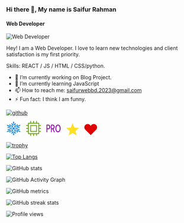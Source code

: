 ### Hi there 👋, My name is Saifur Rahman
#### Web Developer
![Web Developer](https://richestsoft.com/blog/wp-content/uploads/2019/04/web-development-banner.jpg)

Hey! I am a Web Developer. I love to learn new technologies and client satisfaction is my first priority.

Skills: REACT / JS / HTML / CSS/python.

- 🔭 I’m currently working on Blog Project. 
- 🌱 I’m currently learning JavaScript 
- 📫 How to reach me: saifurwebbd.2023@gmail.com 
- ⚡ Fun fact: I think I am funny. 


[<img src='https://cdn.jsdelivr.net/npm/simple-icons@3.0.1/icons/github.svg' alt='github' height='40'>](https://github.com/Saifurwebbd)  

<a href='https://archiveprogram.github.com/'><img src='https://raw.githubusercontent.com/acervenky/animated-github-badges/master/assets/acbadge.gif' width='40' height='40'></a> <a href='https://docs.github.com/en/developers'><img src='https://raw.githubusercontent.com/acervenky/animated-github-badges/master/assets/devbadge.gif' width='40' height='40'></a> <a href='https://github.com/pricing'><img src='https://raw.githubusercontent.com/acervenky/animated-github-badges/master/assets/pro.gif' width='40' height='40'></a> <a href='https://stars.github.com/'><img src='https://raw.githubusercontent.com/acervenky/animated-github-badges/master/assets/starbadge.gif' width='35' height='35'></a> <a href='https://docs.github.com/en/github/supporting-the-open-source-community-with-github-sponsors'><img src='https://raw.githubusercontent.com/acervenky/animated-github-badges/master/assets/sponsorbadge.gif' width='35' height='35'></a> 

[![trophy](https://github-profile-trophy.vercel.app/?username=Saifurwebbd)](https://github.com/ryo-ma/github-profile-trophy)

[![Top Langs](https://github-readme-stats.vercel.app/api/top-langs/?username=Saifurwebbd)](https://github.com/anuraghazra/github-readme-stats)

![GitHub stats](https://github-readme-stats.vercel.app/api?username=Saifurwebbd&show_icons=true&count_private=true)  

![GitHub Activity Graph](https://activity-graph.herokuapp.com/graph?username=Saifurwebbd)  

![GitHub metrics](https://metrics.lecoq.io/Saifurwebbd)  

![GitHub streak stats](https://streak-stats.demolab.com/?user=Saifurwebbd)  

![Profile views](https://gpvc.arturio.dev/Saifurwebbd)  
